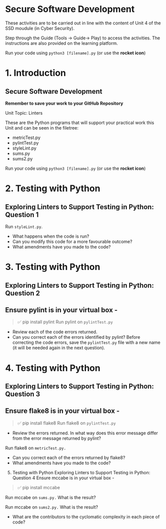 # Secure Software Development

These activities are to be carried out in line with the content of Unit 4 of the SSD moudule (in Cyber Security).  

Step through the Guide (Tools -> Guide-> Play) to access the activities.  The instructions are also provided on the learning platform.

Run your code using `python3 [filename].py` (or use the **rocket icon**) 

# 1. Introduction
## Secure Software Development
**Remember to save your work to your GitHub Repository**

Unit Topic: Linters

These are the Python programs that will support your practical work this Unit and can be seen in the filetree:
- metricTest.py
- pylintTest.py
- styleLint.py
- sums.py
- sums2.py

Run your code using `python3 [filename].py` (or use the **rocket icon**)

# 2. Testing with Python
## Exploring Linters to Support Testing in Python: Question 1
Run `styleLint.py`.

- What happens when the code is run?
- Can you modify this code for a more favourable outcome?
- What amendments have you made to the code?

# 3. Testing with Python
## Exploring Linters to Support Testing in Python: Question 2 
## Ensure pylint is in your virtual box -
> ✅ pip install pylint
Run pylint on `pylintTest.py`

- Review each of the code errors returned.
- Can you correct each of the errors identified by pylint? Before correcting the code errors, save the `pylintTest.py` file with a new name (it will be needed again in the next question).


# 4. Testing with Python
## Exploring Linters to Support Testing in Python: Question 3
## Ensure flake8 is in your virtual box -
> ✅ pip install flake8
Run flake8 on `pylintTest.py`

- Review the errors returned. In what way does this error message differ from the error message returned by pylint?

Run flake8 on `metricTest.py.`

- Can you correct each of the errors returned by flake8?
- What amendments have you made to the code?

5. Testing with Python
Exploring Linters to Support Testing in Python: Question 4
Ensure mccabe is in your virtual box -
> ✅ pip install mccabe

Run mccabe on `sums.py.` What is the result?<br>

Run mccabe on `sums2.py.` What is the result?

- What are the contributors to the cyclomatic complexity in each piece of code?
